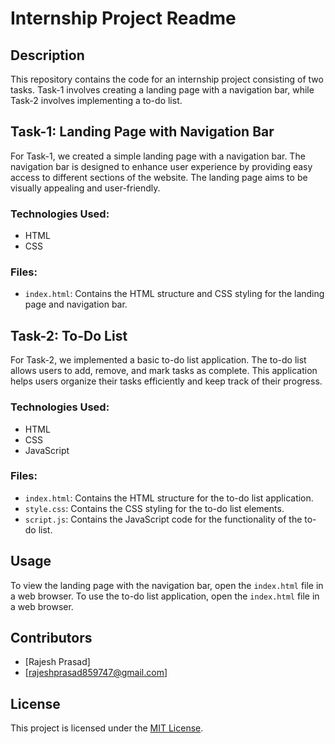 # Internship Project Readme

## Description
This repository contains the code for an internship project consisting of two tasks. Task-1 involves creating a landing page with a navigation bar, while Task-2 involves implementing a to-do list.

## Task-1: Landing Page with Navigation Bar
For Task-1, we created a simple landing page with a navigation bar. The navigation bar is designed to enhance user experience by providing easy access to different sections of the website. The landing page aims to be visually appealing and user-friendly.

### Technologies Used:
- HTML
- CSS

### Files:
- `index.html`: Contains the HTML structure and CSS styling for the landing page and navigation bar.

## Task-2: To-Do List
For Task-2, we implemented a basic to-do list application. The to-do list allows users to add, remove, and mark tasks as complete. This application helps users organize their tasks efficiently and keep track of their progress.

### Technologies Used:
- HTML
- CSS
- JavaScript

### Files:
- `index.html`: Contains the HTML structure for the to-do list application.
- `style.css`: Contains the CSS styling for the to-do list elements.
- `script.js`: Contains the JavaScript code for the functionality of the to-do list.

## Usage
To view the landing page with the navigation bar, open the `index.html` file in a web browser.
To use the to-do list application, open the `index.html` file in a web browser.

## Contributors
- [Rajesh Prasad]
- [rajeshprasad859747@gmail.com]

## License
This project is licensed under the [MIT License](LICENSE).
